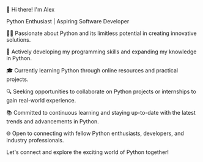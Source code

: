 
👋 Hi there! I'm Alex

Python Enthusiast | Aspiring Software Developer

👨‍💻 Passionate about Python and its limitless potential in creating innovative solutions.

🌟 Actively developing my programming skills and expanding my knowledge in Python.

🎓 Currently learning Python through online resources and practical projects.

🔍 Seeking opportunities to collaborate on Python projects or internships to gain real-world experience.

📚 Committed to continuous learning and staying up-to-date with the latest trends and advancements in Python.

🌐 Open to connecting with fellow Python enthusiasts, developers, and industry professionals.

Let's connect and explore the exciting world of Python together!

 
